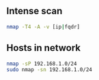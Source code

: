 ## Intense scan
```bash
nmap -T4 -A -v [ip|fqdr]
```

## Hosts in network
```bash
nmap -sP 192.168.1.0/24
sudo nmap -sn 192.168.1.0/24
```

